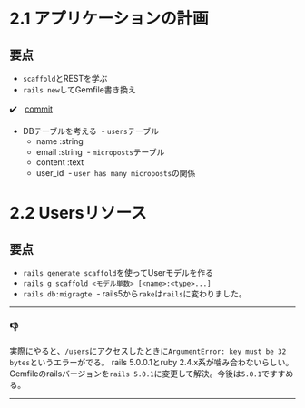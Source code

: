 # 2.1 アプリケーションの計画

## 要点

- `scaffold`とRESTを学ぶ
- `rails new`してGemfile書き換え

:heavy_check_mark:　[commit](https://github.com/shoota/toy_app)


- DBテーブルを考える
  - `users`テーブル
    - name :string
    - email :string
  - `microposts`テーブル
    - content :text
    - user_id
  - `user has many microposts`の関係


# 2.2 Usersリソース

## 要点

- `rails generate scaffold`を使ってUserモデルを作る
- `rails g scaffold <モデル単数> [<name>:<type>...]`
- `rails db:migragte`
  - rails5から`rake`は`rails`に変わりました。

---

 ### :-1:
 
 実際にやると、`/users`にアクセスしたときに`ArgumentError: key must be 32 bytes`というエラーがでる。
 rails 5.0.0.1とruby 2.4.x系が噛み合わないらしい。
 Gemfileのrailsバージョンを`rails 5.0.1`に変更して解決。今後は`5.0.1`ですすめる。

---
